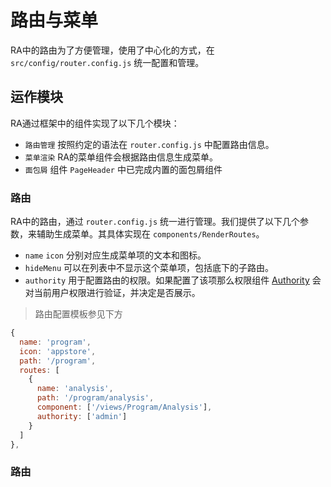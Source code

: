 # 路由与菜单

RA中的路由为了方便管理，使用了中心化的方式，在 `src/config/router.config.js` 统一配置和管理。

## 运作模块

RA通过框架中的组件实现了以下几个模块：
- `路由管理` 按照约定的语法在 `router.config.js` 中配置路由信息。
- `菜单渲染` RA的菜单组件会根据路由信息生成菜单。
- `面包屑` 组件 `PageHeader` 中已完成内置的面包屑组件

### 路由

RA中的路由，通过 `router.config.js` 统一进行管理。我们提供了以下几个参数，来辅助生成菜单。其具体实现在 `components/RenderRoutes`。

- `name` `icon` 分别对应生成菜单项的文本和图标。
- `hideMenu` 可以在列表中不显示这个菜单项，包括底下的子路由。
- `authority` 用于配置路由的权限。如果配置了该项那么权限组件 [Authority](/authority) 会对当前用户权限进行验证，并决定是否展示。

>路由配置模板参见下方

```javascript
{
  name: 'program',
  icon: 'appstore',
  path: '/program',
  routes: [
    {
      name: 'analysis',
      path: '/program/analysis',
      component: ['/views/Program/Analysis'],
      authority: ['admin']
    }
  ]
},
```

### 路由